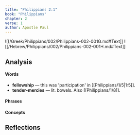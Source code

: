 ```yaml
---
title: "Philippians 2:1"
book: "Philippians"
chapter: 2
verse: 1
author: Apostle Paul
---
```

![[/Greek/Philippians/002/Philippians-002-001G.md#Text]]
![[/Hebrew/Philippians/002/Philippians-002-001H.md#Text]]

## Analysis

#### Words
- **fellowship** — this was 'participation' in [[Philippians/1/5|1:5]].
- **tender-mercies** — lit. bowels.  Also [[Philippians/1/8]].

#### Phrases

#### Concepts

## Reflections
